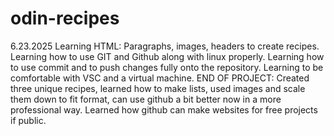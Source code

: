 # odin-recipes
6.23.2025
    Learning HTML:
        Paragraphs, images, headers to create recipes.
    Learning how to use GIT and Github along with linux properly.
    Learning how to use commit and to push changes fully onto the repository.
    Learning to be comfortable with VSC and a virtual machine.
END OF PROJECT: Created three unique recipes, learned how to make lists, used images and scale them down to fit format, can use github a bit better now in a more professional way. Learned how github can make websites for free projects if public.

